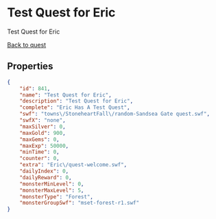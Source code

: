 # Test Quest for Eric

Test Quest for Eric

[Back to quest](../quests.md)

## Properties

```json
{
    "id": 841,
    "name": "Test Quest for Eric",
    "description": "Test Quest for Eric",
    "complete": "Eric Has A Test Quest",
    "swf": "towns\/StoneheartFall\/random-Sandsea Gate quest.swf",
    "swfX": "none",
    "maxSilver": 0,
    "maxGold": 900,
    "maxGems": 0,
    "maxExp": 50000,
    "minTime": 0,
    "counter": 0,
    "extra": "Eric\/quest-welcome.swf",
    "dailyIndex": 0,
    "dailyReward": 0,
    "monsterMinLevel": 0,
    "monsterMaxLevel": 5,
    "monsterType": "Forest",
    "monsterGroupSwf": "mset-forest-r1.swf"
}
```

